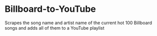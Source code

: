 # Billboard-to-YouTube
Scrapes the song name and artist name of the current hot 100 Billboard songs and adds all of them to a YouTube playlist

